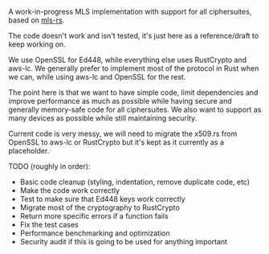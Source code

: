 A work-in-progress MLS implementation with support for all ciphersuites, based on [mls-rs](https://github.com/awslabs/mls-rs).

The code doesn't work and isn't tested, it's just here as a reference/draft to keep working on.

We use OpenSSL for Ed448, while everything else uses RustCrypto and aws-lc. We generally prefer to implement most of the protocol in Rust when we can, while using aws-lc and OpenSSL for the rest. 

The point here is that we want to have simple code, limit dependencies and improve performance as much as possible while having secure and generally memory-safe code for all ciphersuites. We also want to support as many devices as possible while still maintaining security.

Current code is very messy, we will need to migrate the x509.rs from OpenSSL to aws-lc or RustCrypto but it's kept as it currently as a placeholder.

TODO (roughly in order):
- Basic code cleanup (styling, indentation, remove duplicate code, etc)
- Make the code work correctly
- Test to make sure that Ed448 keys work correctly
- Migrate most of the cryptography to RustCrypto
- Return more specific errors if a function fails
- Fix the test cases
- Performance benchmarking and optimization
- Security audit if this is going to be used for anything important